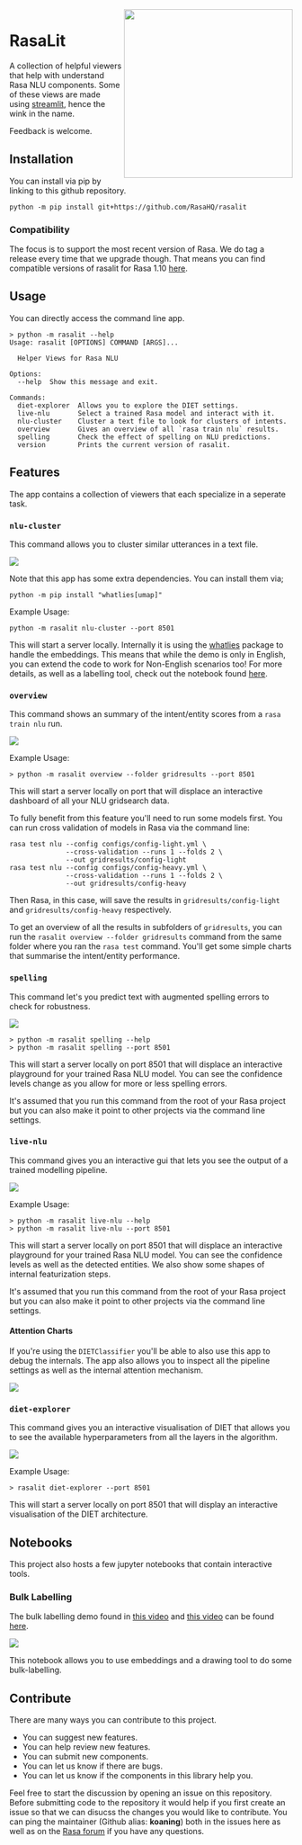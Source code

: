 <img src="docs/logo.png" width=300 align="right">

# RasaLit

A collection of helpful viewers that help with understand Rasa NLU components.
Some of these views are made using
[streamlit](https://github.com/streamlit/streamlit), hence the wink in the name.

Feedback is welcome.

## Installation

You can install via pip by linking to this github repository.

```
python -m pip install git+https://github.com/RasaHQ/rasalit
```

### Compatibility

The focus is to support the most recent version of Rasa. We do tag a release every
time that we upgrade though. That means you can find compatible versions of rasalit for
Rasa 1.10 [here](https://github.com/RasaHQ/rasalit/tree/r1.10).

## Usage

You can directly access the command line app.

```
> python -m rasalit --help
Usage: rasalit [OPTIONS] COMMAND [ARGS]...

  Helper Views for Rasa NLU

Options:
  --help  Show this message and exit.

Commands:
  diet-explorer  Allows you to explore the DIET settings.
  live-nlu       Select a trained Rasa model and interact with it.
  nlu-cluster    Cluster a text file to look for clusters of intents.
  overview       Gives an overview of all `rasa train nlu` results.
  spelling       Check the effect of spelling on NLU predictions.
  version        Prints the current version of rasalit.
```

## Features

The app contains a collection of viewers that each specialize in a seperate task.

### `nlu-cluster`

This command allows you to cluster similar utterances in a text file.

![](docs/cluster.gif)

Note that this app has some extra dependencies. You can install them via;

```
python -m pip install "whatlies[umap]"
```

Example Usage:

```
python -m rasalit nlu-cluster --port 8501
```

This will start a server locally. Internally it is using the [whatlies]() package to
handle the embeddings. This means that while the demo is only in English, you can extend
the code to work for Non-English scenarios too! For more details, as well as a labelling tool,
check out the notebook found [here](https://github.com/RasaHQ/rasalit/blob/main/notebooks/bulk-labelling/bulk-labelling-ui.ipynb).

### `overview`

This command shows an summary of the intent/entity scores from a `rasa train nlu` run.

![](docs/overview.gif)

Example Usage:

```
> python -m rasalit overview --folder gridresults --port 8501
```

This will start a server locally on port that will displace an interactive
dashboard of all your NLU gridsearch data.

To fully benefit from this feature you'll need to run some models first.
You can run cross validation of models in Rasa via the command line:

```
rasa test nlu --config configs/config-light.yml \
              --cross-validation --runs 1 --folds 2 \
              --out gridresults/config-light
rasa test nlu --config configs/config-heavy.yml \
              --cross-validation --runs 1 --folds 2 \
              --out gridresults/config-heavy
```

Then Rasa, in this case, will save the results in `gridresults/config-light` and
`gridresults/config-heavy` respectively.

To get an overview of all the results in subfolders of  `gridresults`,
you can run the `rasalit overview --folder gridresults` command from the same
folder where you ran the `rasa test` command. You'll get some simple charts
 that summarise the intent/entity performance.

### `spelling`

This command let's you predict text with augmented spelling errors to check for robustness.

![](docs/spelling.gif)

```
> python -m rasalit spelling --help
> python -m rasalit spelling --port 8501
```

This will start a server locally on port 8501 that will displace an interactive
playground for your trained Rasa NLU model. You can see the confidence levels change
as you allow for more or less spelling errors.

It's assumed that you run this command from the root of your Rasa project but you
can also make it point to other projects via the command line settings.

### `live-nlu`

This command gives you an interactive gui that lets you see the output of a trained modelling pipeline.

![](docs/nlu-playground.gif)

Example Usage:

```
> python -m rasalit live-nlu --help
> python -m rasalit live-nlu --port 8501
```

This will start a server locally on port 8501 that will displace an interactive
playground for your trained Rasa NLU model. You can see the confidence levels as
well as the detected entities. We also show some shapes of internal featurization
steps.

It's assumed that you run this command from the root of your Rasa project but you
can also make it point to other projects via the command line settings.

#### Attention Charts

If you're using the `DIETClassifier` you'll be able to also use this app to debug
the internals. The app also allows you to inspect all the pipeline settings as well
as the internal attention mechanism.

![](docs/attention.gif)

### `diet-explorer`

This command gives you an interactive visualisation of DIET that allows you to see the available hyperparameters from all the layers in the algorithm.

![](docs/diet-gif.gif)

Example Usage:

```
> rasalit diet-explorer --port 8501
```

This will start a server locally on port 8501 that will display an interactive
visualisation of the DIET architecture.

## Notebooks

This project also hosts a few jupyter notebooks that contain interactive tools.

### Bulk Labelling

The bulk labelling demo found in [this video](https://www.youtube.com/watch?v=YsMoGd7sYMQ)
and [this video](https://www.youtube.com/watch?v=T0dDetqgra4&ab_channel=Rasa) can be found
[here](https://github.com/RasaHQ/rasalit/blob/main/notebooks/bulk-labelling/bulk-labelling-ui.ipynb).

![](docs/bulk.gif)

This notebook allows you to use embeddings and a drawing tool to do some bulk-labelling.

## Contribute

There are many ways you can contribute to this project.

- You can suggest new features.
- You can help review new features.
- You can submit new components.
- You can let us know if there are bugs.
- You can let us know if the components in this library help you.

Feel free to start the discussion by opening an issue on this repository.
Before submitting code to the repository it would help if you first create
an issue so that we can disucss the changes you would like
to contribute. You can ping the maintainer (Github alias: **koaning**) both in
the issues here as well as on the [Rasa forum](https://forum.rasa.com)
if you have any questions.

